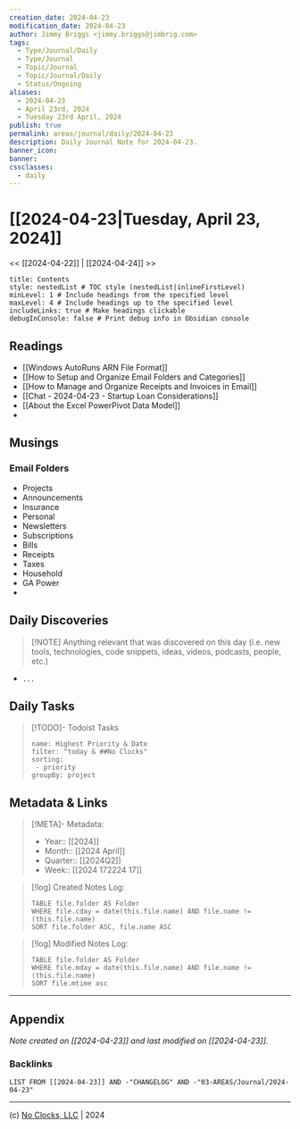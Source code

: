```yaml
---
creation_date: 2024-04-23
modification_date: 2024-04-23
author: Jimmy Briggs <jimmy.briggs@jimbrig.com>
tags:
  - Type/Journal/Daily
  - Type/Journal
  - Topic/Journal
  - Topic/Journal/Daily
  - Status/Ongoing
aliases:
  - 2024-04-23
  - April 23rd, 2024
  - Tuesday 23rd April, 2024
publish: true
permalink: areas/journal/daily/2024-04-23
description: Daily Journal Note for 2024-04-23.
banner_icon:
banner:
cssclasses:
  - daily
---
```



# [[2024-04-23|Tuesday, April 23, 2024]]

<< [[2024-04-22]] | [[2024-04-24]] >>

```table-of-contents
title: Contents 
style: nestedList # TOC style (nestedList|inlineFirstLevel)
minLevel: 1 # Include headings from the specified level
maxLevel: 4 # Include headings up to the specified level
includeLinks: true # Make headings clickable
debugInConsole: false # Print debug info in Obsidian console
```

## Readings

- [[Windows AutoRuns ARN File Format]]
- [[How to Setup and Organize Email Folders and Categories]]
- [[How to Manage and Organize Receipts and Invoices in Email]]
- [[Chat - 2024-04-23 - Startup Loan Considerations]]
- [[About the Excel PowerPivot Data Model]]
- 

## Musings

### Email Folders

- Projects
- Announcements
- Insurance
- Personal
- Newsletters
- Subscriptions
- Bills
- Receipts
- Taxes
- Household
- GA Power
- 

## Daily Discoveries

> [!NOTE] Anything relevant that was discovered on this day (i.e. new tools, technologies, code snippets, ideas, videos, podcasts, people, etc.)

- `...`

## Daily Tasks

> [!TODO]- Todoist Tasks
> ```todoist
> name: Highest Priority & Date
> filter: "today & ##No Clocks"
> sorting:
 >  - priority
> groupBy: project
> ```


## Metadata & Links

> [!META]- Metadata:
> - Year:: [[2024]]
> - Month:: [[2024 April]]
> - Quarter:: [[2024Q2]]
> - Week:: [[2024 172224 17]]

> [!log] Created Notes Log:
> ```dataview
> TABLE file.folder AS Folder
> WHERE file.cday = date(this.file.name) AND file.name != (this.file.name)
> SORT file.folder ASC, file.name ASC
> ```

> [!log] Modified Notes Log:
> ```dataview
> TABLE file.folder AS Folder
> WHERE file.mday = date(this.file.name) AND file.name != (this.file.name)
> SORT file.mtime asc
> ```

***

## Appendix

*Note created on [[2024-04-23]] and last modified on [[2024-04-23]].*

### Backlinks

```dataview
LIST FROM [[2024-04-23]] AND -"CHANGELOG" AND -"03-AREAS/Journal/2024-04-23"
```

***

(c) [No Clocks, LLC](https://github.com/noclocks) | 2024



